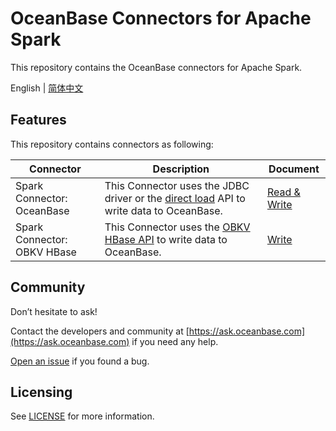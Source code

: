 # OceanBase Connectors for Apache Spark

This repository contains the OceanBase connectors for Apache Spark.

English | [简体中文](README_CN.md)

## Features

This repository contains connectors as following:

|          Connector          |                                                                             Description                                                                             |                     Document                      |
|-----------------------------|---------------------------------------------------------------------------------------------------------------------------------------------------------------------|---------------------------------------------------|
| Spark Connector: OceanBase  | This Connector uses the JDBC driver or the [direct load](https://en.oceanbase.com/docs/common-oceanbase-database-10000000001375568) API to write data to OceanBase. | [Read & Write](docs/spark-connector-oceanbase.md) |
| Spark Connector: OBKV HBase | This Connector uses the [OBKV HBase API](https://github.com/oceanbase/obkv-hbase-client-java) to write data to OceanBase.                                           | [Write](docs/sink/flink-connector-obkv-hbase.md)  |

## Community

Don’t hesitate to ask!

Contact the developers and community at [https://ask.oceanbase.com](https://ask.oceanbase.com) if you need any help.

[Open an issue](https://github.com/oceanbase/spark-connector-oceanbase/issues) if you found a bug.

## Licensing

See [LICENSE](LICENSE) for more information.
